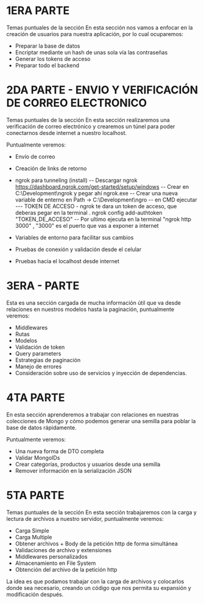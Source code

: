 # 1ERA PARTE
Temas puntuales de la sección
En esta sección nos vamos a enfocar en la creación de usuarios para nuestra aplicación, por lo cual ocuparemos:
- Preparar la base de datos
- Encriptar mediante un hash de unas sola vía las contraseñas
- Generar los tokens de acceso
- Preparar todo el backend

# 2DA PARTE - ENVIO Y VERIFICACIÓN DE CORREO ELECTRONICO
Temas puntuales de la sección
En esta sección realizaremos una verificación de correo electrónico y crearemos un túnel para poder conectarnos desde internet a nuestro localhost.

Puntualmente veremos:

- Envío de correo  
- Creación de links de retorno

- ngrok para tunneling (install)
    -- Descargar ngrok https://dashboard.ngrok.com/get-started/setup/windows
    -- Crear en C:\Development\ngrok y pegar ahí ngrok.exe
    -- Crear una nueva variable de enterno en Path -> C:\Development\ngro
    -- en CMD ejecutar 
    --- TOKEN DE ACCESO 
      - ngrok te dara un token de acceso, que deberas pegar en la terminal 
         . ngrok config add-authtoken "TOKEN_DE_ACCESO"
    -- Por ultimo ejecuta en la terminal "ngrok http 3000"  ,  "3000" es el puerto que vas a exponer a internet

- Variables de entorno para facilitar sus cambios
- Pruebas de conexión y validación desde el celular
- Pruebas hacia el localhost desde internet

# 3ERA - PARTE
Esta es una sección cargada de mucha información útil que va desde relaciones en nuestros modelos hasta la paginación, puntualmente veremos:

- Middlewares
- Rutas
- Modelos
- Validación de token
- Query parameters
- Estrategias de paginación
- Manejo de errores
- Consideración sobre uso de servicios y inyección de dependencias.

# 4TA PARTE

En esta sección aprenderemos a trabajar con relaciones en nuestras colecciones de Mongo y cómo podemos generar una semilla para poblar la base de datos rápidamente.

Puntualmente veremos:
- Una nueva forma de DTO completa
- Validar MongoIDs
- Crear categorías, productos y usuarios desde una semilla
- Remover información en la serialización JSON

# 5TA PARTE

Temas puntuales de la sección
En esta sección trabajaremos con la carga y lectura de archivos a nuestro servidor, puntualmente veremos:

- Carga Simple
- Carga Multiple
- Obtener archivos + Body de la petición http de forma simultánea
- Validaciones de archivo y extensiones
- Middlewares personalizados
- Almacenamiento en File System
- Obtención del archivo de la petición http



La idea es que podamos trabajar con la carga de archivos y colocarlos donde sea necesario, creando un código que nos permita su expansión y modificación después.